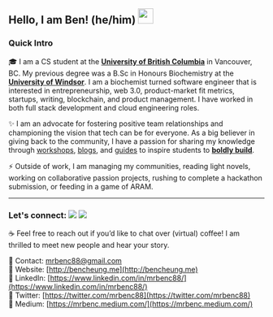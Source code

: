 ## Hello, I am Ben! (he/him) <img src="https://raw.githubusercontent.com/MartinHeinz/MartinHeinz/master/wave.gif" width="30px">

### Quick Intro
🎓 I am a CS student at the [**University of British Columbia**](https://ubc.ca) in Vancouver, BC. My previous degree was a B.Sc in Honours Biochemistry at the [**University of Windsor**](https://www.uwindsor.ca/). I am a biochemist turned software engineer that is interested in entrepreneurship, web 3.0, product-market fit metrics, startups, writing, blockchain, and product management. I have worked in both full stack development and cloud engineering roles.

✨ I am an advocate for fostering positive team relationships and championing the vision that tech can be for everyone. As a big believer in giving back to the community, I have a passion for sharing my knowledge through [workshops](https://github.com/MrBenC88/Backend-Workshop), [blogs](https://mrbenc.medium.com/), and [guides](https://mrbenc.medium.com/the-ultimate-guide-to-ubcs-bachelor-of-computer-science-second-degree-program-b357156a9be5) to inspire students to [**boldly build**](https://medium.com/@mrbenc/to-boldly-build-insights-for-new-developers-to-kickstart-their-projects-d7354a15b396). 

⚡ Outside of work, I am managing my communities, reading light novels, working on collaborative passion projects, rushing to complete a hackathon submission, or feeding in a game of ARAM.

----
### Let's connect:  [![](https://img.shields.io/badge/LinkedIn-informational?style=flat-square&logo=LinkedIn&logoColor=white&link=https://www.linkedin.com/in/mrbenc88/)](https://www.linkedin.com/in/mrbenc88/) [![](https://img.shields.io/badge/Twitter-blue?style=flat-square&logo=Twitter&logoColor=white&link=https://twitter.com/mrbenc88)](https://twitter.com/mrbenc88)

☕ Feel free to reach out if you’d like to chat over (virtual) coffee! I am thrilled to meet new people and hear your story.<br/>


📌 Contact: [mrbenc88@gmail.com](mailto:mrbenc88@gmail.com) <br/>
📌 Website: [http://bencheung.me](http://bencheung.me)<br/>
📌 LinkedIn: [https://www.linkedin.com/in/mrbenc88/](https://www.linkedin.com/in/mrbenc88/)<br/>
📌 Twitter: [https://twitter.com/mrbenc88](https://twitter.com/mrbenc88)<br/>
📌 Medium: [https://mrbenc.medium.com/](https://mrbenc.medium.com/) 


<!-- 
<img src="https://i.imgur.com/RgKyTyy.png" />
[![MrBenC's github stats](https://github-readme-stats.vercel.app/api?username=mrbenc88&show_icons=true&include_all_commits=true&count_private=true&&hide=issues)](https://github.com/mrbenc88)
[![Top Langs](https://github-readme-stats.vercel.app/api/top-langs/?username=mrbenc88&layout=compact)](https://github.com/mrbenc88)
-->


